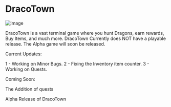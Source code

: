 # DracoTown
![image](https://user-images.githubusercontent.com/93094729/220181360-bd402c1f-2430-4097-a15e-8e347bfcd1eb.png)

DracoTown is a vast terminal game where you hunt Dragons, earn rewards, Buy Items, and much more. DracoTown Currently does NOT have a playable release. The Alpha game will soon be released.

Current Updates:

1 - Working on Minor Bugs.
2 - Fixing the Inventory item counter.
3 - Working on Quests.

Coming Soon:

The Addition of quests

Alpha Release of DracoTown
